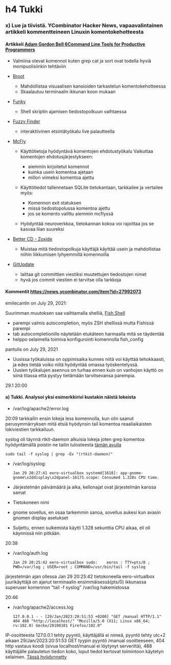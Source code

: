 # h4 Tukki

### x) Lue ja tiivistä. YCombinator Hacker News, vapaavalintainen artikkeli kommentteineen Linuxin komentokehotteesta

#### Artikkeli [Adam Gordon Bell 6Command Line Tools for Productive Programmers](https://earthly.dev/blog/command-line-tools/)

- Valmiina olevat komennot kuten grep cat ja sort ovat todella hyviä monipuolisiinkin tehtäviin

- [Broot](https://github.com/Canop/broot)
  -  Mahdollistaa visuaalisen kansioiden tarkastelun komentokehotteessa
  -  Skaalautuu terminaalin ikkunan koon mukaan

- [Funky](https://github.com/bbugyi200/funky)
  - Shell skriptin ajamisen tiedostopolkuun vaihtaessa
 
- [Fuzzy Finder](https://github.com/junegunn/fzf)
  - interaktiivinen etsintätyökalu live palautteella
  

- [McFly](https://github.com/cantino/mcfly)
  - Käyttötietoja hyödyntävä komentojen ehdotustyökalu
  Vaikuttaa komentojen ehdotusjärjestykseen:
    - aiemmin kirjoitetut komennot
    - kuinka usein komentoa ajetaan
    - millon viimeksi komentoa ajettu 
  
  - Käyttötiedot tallennetaan SQLite tietokantaan, tarkkailee ja vertailee myös:
    - Komennon exit statuksen
    - missä tiedostopolussa komentoa ajettu
    - jos se komento valittu aiemmin mcflyssä

  - Hyödyntää neuroverkkoa, tietokannan kokoa voi rajoittaa jos se kasvaa liian suureksi
- [Better CD - Zoxide](https://github.com/ajeetdsouza/zoxide)
  - Muistaa mitä tiedostopolkuja käyttäjä käyttää usein ja mahdollistaa niihin liikkumisen lyhyemmillä komennoilla

- [GitUpdate](https://github.com/nikitavoloboev/gitupdate)
  - laittaa git committien viestiksi muutettujen tiedostojen nimet
  - hyvä jos commit viestien ei tarvitse olla tarkkoja


#### Kommentit https://news.ycombinator.com/item?id=27992073

emilecantin on July 29, 2021:

  Suurimman muutoksen saa vaihtamalla shelliä, [Fish Shell](https://fishshell.com/)
  
   - parempi valmis autocompletion, myös ZSH shellissä mutta Fishissä parempi
   - tab autocompletionille näytetään etukäteen harmaalla mitä se täydentää
   - helppo selaimella toimiva konfigurointi komennolla fish_config

pantulis on July 29, 2021
  - Uusissa työkaluissa on oppimisaika kunnes niitä voi käyttää tehokkaasti, ja edes tietää voiko niitä hyödyntää omassa työskentelyssä.
  - Uusien työkalujen asennus on turhaa ennen kuin on vanhojen käyttö on siinä tilassa että pystyy tietämään tarvitsevansa parempia.

29.1 20:00
#### a) Tukki. Analysoi yksi esimerkkirivi kustakin näistä lokeista
  
  - /var/log/apache2/error.log

20:09
tarkkailin ensin lokeja less komennolla, kun olin saanut perusymmärryksen mitä etsiä hyödynsin 
tail komentoa reaaliaikaisten lokiviestien tarkkailuun.
    
syslog oli täynnä rtkit-daemon alkuisia lokeja joten grep komentoa hyödyntämällä poistin ne tailin tulosteesta [tämän avulla](https://unix.stackexchange.com/questions/155573/how-to-use-grep-to-filter-out-lines-starting-with-any-of-a-set-of-keywords)

    sudo tail -f syslog | grep -Ev "(rtkit-daemon)"    

- /var/log/syslog:
 
      Jan 29 20:27:41 eero-virtualbox systemd[1618]: app-gnome-gnome\x2ddisplay\x2dpanel-16173.scope: Consumed 1.328s CPU time.

- Järjestelmän päivämäärä ja aika, kellonajat ovat järjestelmän kanssa samat
- Tietokoneen nimi
- gnome sovellus, en osaa tarkemmin sanoa, sovellus aukesi kun avasin gnomen display asetukset
- Suljettu, ennen sulkemista käytti 1.328 sekunttia CPU aikaa, eli oli käynnissä niin pitkään.

20:38

  - /var/log/auth.log 
    
        Jan 29 20:25:42 eero-virtualbox sudo:    eeros : TTY=pts/0 ; PWD=/var/log ; USER=root ; COMMAND=/usr/bin/tail -f syslog
    
  järjestelmän ajan ollessa Jan 29 20:25:42 tietokoneella eero-virtualbox juurikäyttäjä on ajanut terminaalin ensimmäisessä(pts/0) ikkunassa superuser komennon "tail -f syslog" /var/log hakemistossa 
  
 20:46
 
  - /var/log/apache2/access.log

        127.0.0.1 - - [29/Jan/2023:20:51:53 +0200] "GET /manual HTTP/1.1" 404 488 "http://localhost/" "Mozilla/5.0 (X11; Linux x86_64; rv:102.0) Gecko/20100101 Firefox/102.0"

  IP-osoitteesta 127.0.0.1 tehty pyyntö, käyttäjällä ei nimeä, pyyntö tehty utc+2 aikaan 29/Jan/2023:20:51:53 GET tyypin pyyntö /manual osoitteeseen, 404 http vastaus koodi (sivua localhost/manual ei löytynyt serveriltä), 488 käyttäjälle palautetun tiedon koko, loput tiedot kertovat toimintoon käytetyn selaimen. [Tässä hyödynnetty](https://www.sumologic.com/blog/apache-access-log/)

